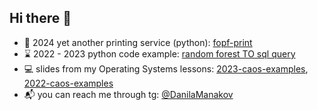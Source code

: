 ## Hi there 👋

- 🐍 2024 yet another printing service (python): [fopf-print](https://github.com/orgs/fopf-print/repositories)
- ⌛ 2022 - 2023 python code example: [random forest TO sql query](https://github.com/DanilaDanila/Hokokuji)
- 💻 slides from my Operating Systems lessons: [2023-caos-examples](https://github.com/DanilaDanila/2023-caos-examples), [2022-caos-examples](https://github.com/DanilaDanila/caos-examples)
- 📬 you can reach me through tg: [@DanilaManakov](t.me/DanilaManakov)

<!--
**DanilaDanila/DanilaDanila** is a ✨ _special_ ✨ repository because its `README.md` (this file) appears on your GitHub profile.

Here are some ideas to get you started:

- 🔭 I’m currently working on ...
- 🌱 I’m currently learning ...
- 👯 I’m looking to collaborate on ...
- 🤔 I’m looking for help with ...
- 💬 Ask me about ...
- 📫 How to reach me: ...
- 😄 Pronouns: ...
- ⚡ Fun fact: ...
-->
